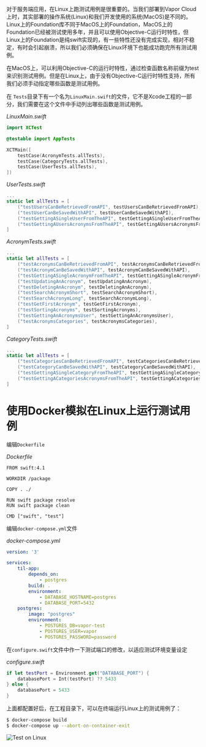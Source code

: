 对于服务端应用，在Linux上跑测试用例是很重要的。当我们部署到Vapor Cloud上时，其实部署的操作系统(Linux)和我们开发使用的系统(MacOS)是不同的。Linux上的Foundation库不同于MacOS上的Foundation，MacOS上的Foundation已经被测试使用多年，并且可以使用Objective-C运行时特性，但Linux上的Foundation是纯swift实现的，有一些特性还没有完成实现，相对不稳定，有时会引起崩溃，所以我们必须确保在Linux环境下也能成功跑完所有测试用例。

在MacOS上，可以利用Objective-C的运行时特性，通过检查函数名称前缀为test来识别测试用例。但是在Linux上，由于没有Objective-C运行时特性支持，所有我们必须手动指定哪些函数是测试用例。

在 `Tests`目录下有一个名为`LinuxMain.swift`的文件，它不是Xcode工程的一部分，我们需要在这个文件中手动列出哪些函数是测试用例。

*LinuxMain.swift*
```swift
import XCTest

@testable import AppTests

XCTMain([
    testCase(AcronymTests.allTests),
    testCase(CategoryTests.allTests),
    testCase(UserTests.allTests),
])
```

*UserTests.swift*
```swift
...
static let allTests = [
    ("testUsersCanBeRetrievedFromAPI", testUsersCanBeRetrievedFromAPI),
    ("testUserCanBeSavedWithAPI", testUserCanBeSavedWithAPI),
    ("testGettingASingleUserFromTheAPI", testGettingASingleUserFromTheAPI),
    ("testGettingAUsersAcronymsFromTheAPI", testGettingAUsersAcronymsFromTheAPI)
]
```

*AcronymTests.swift*
```swift
...
static let allTests = [
    ("testAcronymsCanBeRetrievedFromAPI", testAcronymsCanBeRetrievedFromAPI),
    ("testAcronymCanBeSavedWithAPI", testAcronymCanBeSavedWithAPI),
    ("testGettingASingleAcronymFromTheAPI", testGettingASingleAcronymFromTheAPI),
    ("testUpdatingAnAcronym", testUpdatingAnAcronym),
    ("testDeletingAnAcronym", testDeletingAnAcronym),
    ("testSearchAcronymShort", testSearchAcronymShort),
    ("testSearchAcronymLong", testSearchAcronymLong),
    ("testGetFirstAcronym", testGetFirstAcronym),
    ("testSortingAcronyms", testSortingAcronyms),
    ("testGettingAnAcronymsUser", testGettingAnAcronymsUser),
    ("testAcronymsCategories", testAcronymsCategories),
]
```

*CategoryTests.swift*
```swift
...
static let allTests = [
    ("testCategoriesCanBeRetrievedFromAPI", testCategoriesCanBeRetrievedFromAPI),
    ("testCategoryCanBeSavedWithAPI", testCategoryCanBeSavedWithAPI),
    ("testGettingASingleCategoryFromTheAPI", testGettingASingleCategoryFromTheAPI),
    ("testGettingACategoriesAcronymsFromTheAPI", testGettingACategoriesAcronymsFromTheAPI),
]
```


# 使用Docker模拟在Linux上运行测试用例

编辑`Dockerfile`

*Dockerfile*
```docker
FROM swift:4.1

WORKDIR /package

COPY . ./

RUN swift package resolve
RUN swift package clean

CMD ["swift", "test"]
```

编辑`docker-compose.yml`文件

*docker-compose.yml*
```yml
version: '3'

services:
    til-app:
        depends_on:
            - postgres
        build: .
        environment:
            - DATABASE_HOSTNAME=postgres
            - DATABASE_PORT=5432
    postgres:
        image: "postgres"
        environment:
            - POSTGRES_DB=vapor-test
            - POSTGRES_USER=vapor
            - POSTGRES_PASSWORD=password
```

在`configure.swift`文件中作一下测试端口的修改，以适应测试环境变量设定

*configure.swift*
```swift
if let testPort = Environment.get("DATABASE_PORT") {
    databasePort = Int(testPort) ?? 5433
} else {
    databasePort = 5433
}
```


上面都配置好后，在工程目录下，可以在终端运行Linux上的测试用例了：

```bash
$ docker-compose build
$ docker-compose up --abort-on-container-exit
```

![Test on Linux](/assets/test-on-linux.png)